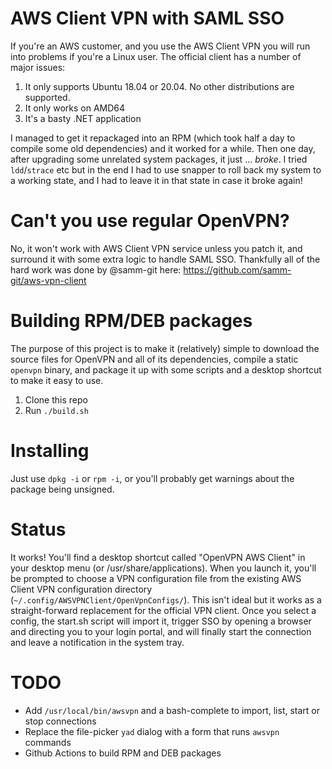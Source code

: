 # AWS Client VPN with SAML SSO
If you're an AWS customer, and you use the AWS Client VPN you will run into problems if you're a Linux user. The official client has a number of major issues:
1. It only supports Ubuntu 18.04 or 20.04. No other distributions are supported.
2. It only works on AMD64
3. It's a basty .NET application

I managed to get it repackaged into an RPM (which took half a day to compile some old dependencies) and it worked for a while. Then one day, after upgrading some unrelated system packages, it just ... _broke_. I tried `ldd`/`strace` etc but in the end I had to use snapper to roll back my system to a working state, and I had to leave it in that state in case it broke again!

# Can't you use regular OpenVPN?
No, it won't work with AWS Client VPN service unless you patch it, and surround it with some extra logic to handle SAML SSO. Thankfully all of the hard work was done by @samm-git here: https://github.com/samm-git/aws-vpn-client

# Building RPM/DEB packages
The purpose of this project is to make it (relatively) simple to download the source files for OpenVPN and all of its dependencies, compile a static `openvpn` binary, and package it up with some scripts and a desktop shortcut to make it easy to use.

1. Clone this repo
2. Run `./build.sh`

# Installing
Just use `dpkg -i` or `rpm -i`, or you'll probably get warnings about the package being unsigned.

# Status
It works! You'll find a desktop shortcut called "OpenVPN AWS Client" in your desktop menu (or /usr/share/applications). When you launch it, you'll be prompted to choose a VPN configuration file from the existing AWS Client VPN configuration directory (`~/.config/AWSVPNClient/OpenVpnConfigs/`). This isn't ideal but it works as a straight-forward replacement for the official VPN client. Once you select a config, the start.sh script will import it, trigger SSO by opening a browser and directing you to your login portal, and will finally start the connection and leave a notification in the system tray.

# TODO
* Add `/usr/local/bin/awsvpn` and a bash-complete to import, list, start or stop connections
* Replace the file-picker `yad` dialog with a form that runs `awsvpn` commands
* Github Actions to build RPM and DEB packages
